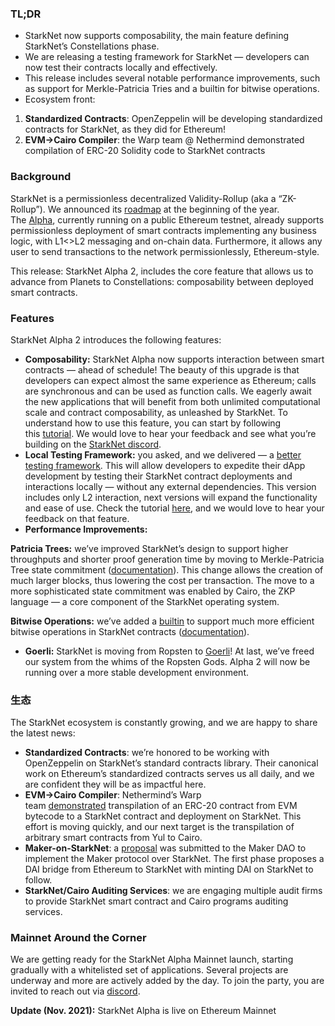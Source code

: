 ### TL;DR

* StarkNet now supports composability, the main feature defining StarkNet’s Constellations phase.
* We are releasing a testing framework for StarkNet — developers can now test their contracts locally and effectively.
* This release includes several notable performance improvements, such as support for Merkle-Patricia Tries and a builtin for bitwise operations.
* Ecosystem front:

1. **Standardized Contracts**: OpenZeppelin will be developing standardized contracts for StarkNet, as they did for Ethereum!
2. **EVM->Cairo Compiler**: the Warp team @ Nethermind demonstrated compilation of ERC-20 Solidity code to StarkNet contracts

### Background

StarkNet is a permissionless decentralized Validity-Rollup (aka a “ZK-Rollup”). We announced its [roadmap](https://medium.com/starkware/on-the-road-to-starknet-a-permissionless-stark-powered-l2-zk-rollup-83be53640880) at the beginning of the year. The [Alpha](https://medium.com/starkware/starknet-alpha-1-90c3348cca4f), currently running on a public Ethereum testnet, already supports permissionless deployment of smart contracts implementing any business logic, with L1<>L2 messaging and on-chain data. Furthermore, it allows any user to send transactions to the network permissionlessly, Ethereum-style.

This release: StarkNet Alpha 2, includes the core feature that allows us to advance from Planets to Constellations: composability between deployed smart contracts.

### Features

StarkNet Alpha 2 introduces the following features:

* **Composability:** StarkNet Alpha now supports interaction between smart contracts — ahead of schedule! The beauty of this upgrade is that developers can expect almost the same experience as Ethereum; calls are synchronous and can be used as function calls. We eagerly await the new applications that will benefit from both unlimited computational scale and contract composability, as unleashed by StarkNet. To understand how to use this feature, you can start by following this [tutorial](https://www.cairo-lang.org/docs/hello_starknet/calling_contracts.html). We would love to hear your feedback and see what you’re building on the [StarkNet discord](https://discord.gg/uJ9HZTUk2Y).
* **Local Testing Framework:** you asked, and we delivered — a [better testing framework](https://github.com/starkware-libs/cairo-lang/tree/master/src/starkware/starknet/testing). This will allow developers to expedite their dApp development by testing their StarkNet contract deployments and interactions locally — without any external dependencies. This version includes only L2 interaction, next versions will expand the functionality and ease of use. Check the tutorial [here](https://www.cairo-lang.org/docs/hello_starknet/unit_tests.html), and we would love to hear your feedback on that feature.
* **Performance Improvements:**

**Patricia Trees:** we’ve improved StarkNet’s design to support higher throughputs and shorter proof generation time by moving to Merkle-Patricia Tree state commitment ([documentation](https://github.com/starkware-libs/cairo-lang/blob/master/src/starkware/cairo/common/patricia_utils.py)). This change allows the creation of much larger blocks, thus lowering the cost per transaction. The move to a more sophisticated state commitment was enabled by Cairo, the ZKP language — a core component of the StarkNet operating system.

**Bitwise Operations:** we’ve added a [builtin](https://www.cairo-lang.org/docs/how_cairo_works/builtins.html) to support much more efficient bitwise operations in StarkNet contracts ([documentation](https://www.cairo-lang.org/docs/reference/common_library.html#common-library-bitwise)).

* **Goerli:** StarkNet is moving from Ropsten to [Goerli](https://goerli.etherscan.io/address/0xee02F29aE9A4988aE064940bF11954d6eafE26Ac)! At last, we’ve freed our system from the whims of the Ropsten Gods. Alpha 2 will now be running over a more stable development environment.

### 生态

The StarkNet ecosystem is constantly growing, and we are happy to share the latest news:

* **Standardized Contracts**: we’re honored to be working with OpenZeppelin on StarkNet’s standard contracts library. Their canonical work on Ethereum’s standardized contracts serves us all daily, and we are confident they will be as impactful here.
* **EVM->Cairo Compiler**: Nethermind’s Warp team [demonstrated](https://medium.com/nethermind-eth/warp-your-way-to-starknet-ddd6856875e0) transpilation of an ERC-20 contract from EVM bytecode to a StarkNet contract and deployment on StarkNet. This effort is moving quickly, and our next target is the transpilation of arbitrary smart contracts from Yul to Cairo.
* **Maker-on-StarkNet**: a [proposal](https://forum.makerdao.com/t/mip39c2-sp19-adding-the-starknet-engineering-core-unit-sne-001/9745) was submitted to the Maker DAO to implement the Maker protocol over StarkNet. The first phase proposes a DAI bridge from Ethereum to StarkNet with minting DAI on StarkNet to follow.
* **StarkNet/Cairo Auditing Services**: we are engaging multiple audit firms to provide StarkNet smart contract and Cairo programs auditing services.

### Mainnet Around the Corner

We are getting ready for the StarkNet Alpha Mainnet launch, starting gradually with a whitelisted set of applications. Several projects are underway and more are actively added by the day. To join the party, you are invited to reach out via [discord](https://discord.gg/uJ9HZTUk2Y).

**Update (Nov. 2021):** StarkNet Alpha is live on Ethereum Mainnet